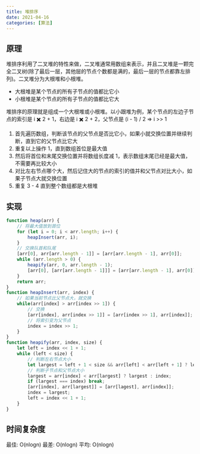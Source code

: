 ```yaml
---
title: 堆排序
date: 2021-04-16
categories: [算法]
---
```


## 原理

堆排序利用了二叉堆的特性来做，二叉堆通常用数组来表示，并且二叉堆是一颗完全二叉树(除了最后一层，其他层的节点个数都是满的，最后一层的节点都靠左排列)。二叉堆分为大根堆和小根堆。

- 大根堆是某个节点的所有子节点的值都比它小
- 小根堆是某个节点的所有子节点的值都比它大

堆排序的原理就是组成一个大根堆或小根堆。以小跟堆为例，某个节点的左边子节点的索引是 i ✖️ 2 + 1，右边是 i ✖️ 2 + 2，父节点是 (i - 1) / 2 => i >> 1

1. 首先遍历数组，判断该节点的父节点是否比它小，如果小就交换位置并继续判断，直到它的父节点比它大
2. 重复以上操作 1，直到数组首位是最大值
3. 然后将首位和末尾交换位置并将数组长度减 1，表示数组末尾已经是最大值，不需要再比较大小
4. 对比左右节点哪个大，然后记住大的节点的索引的值并和父节点对比大小，如果子节点大就交换位置
5. 重复 3 - 4 直到整个数组都是大根堆

## 实现

```js
function heap(arr) {
    // 将最大值放到首位
    for (let i = 0; i < arr.length; i++) {
        heapInsert(arr, i);
    }
    // 交换队首和队尾
    [arr[0], arr[arr.length - 1]] = [arr[arr.length - 1], arr[0]];
    while (arr.length > 0) {
        heapify(arr, 0, arr.length - 1);
        [arr[0], [arr[arr.length - 1]]] = [arr[arr.length - 1], arr[0]];
    }
    return arr;
}
function heapInsert(arr, index) {
    // 如果当前节点比父节点大，就交换
    while(arr[index] > arr[index >> 1]) {
        // 交换
        [arr[index], arr[index >> 1]] = [arr[index >> 1], arr[index]];
        // 将索引变为父节点
        index = index >> 1;
    }
}
function heapify(arr, index, size) {
    let left = index << 1 + 1;
    while (left < size) {
        // 判断左右节点大小
        let largest = left + 1 < size && arr[left] < arr[left + 1] ? left + 1 : left;
        // 判断子节点和父节点大小
        largest = arr[index] < arr[largest] ? largest : index;
        if (largest === index) break;
        [arr[index], arr[largest]] = [arr[lagest], arr[index]];
        index = largest;
        left = index << 1 + 1;
    }
}
```

## 时间复杂度

最佳: O(nlogn) 最差: O(nlogn) 平均: O(nlogn)
